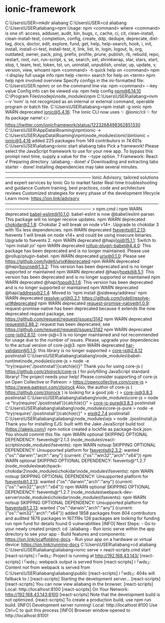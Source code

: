 # ionic-framework
C:\Users\USER>mkdir aliabang C:\Users\USER>cd aliabang C:\Users\USER\aliabang>npm Usage: npm &lt;command> where &lt;command> is one of: access, adduser, audit, bin, bugs, c, cache, ci, cit, clean-install, clean-install-test, completion, config, create, ddp, dedupe, deprecate, dist-tag, docs, doctor, edit, explore, fund, get, help, help-search, hook, i, init, install, install-ci-test, install-test, it, link, list, ln, login, logout, ls, org, outdated, owner, pack, ping, prefix, profile, prune, publish, rb, rebuild, repo, restart, root, run, run-script, s, se, search, set, shrinkwrap, star, stars, start, stop, t, team, test, token, tst, un, uninstall, unpublish, unstar, up, update, v, version, view, whoami npm &lt;command> -h quick help on &lt;command> npm -l display full usage info npm help &lt;term> search for help on &lt;term> npm help npm involved overview Specify configs in the ini-formatted file: C:\Users\USER.npmrc or on the command line via: npm &lt;command> --key value Config info can be viewed via: npm help config npm@6.14.10 C:\Program Files\nodejs\node_modules\npm C:\Users\USER\aliabang>nvm --v 'nvm' is not recognized as an internal or external command, operable program or batch file. C:\Users\USER\aliabang>npm install -g ionic npm WARN deprecated ionic@5.4.16: The Ionic CLI now uses ✨ @ionic/cli ✨ for its package name! 👉 https://twitter.com/ionicframework/status/1223268498362851330 C:\Users\USER\AppData\Roaming\npm\ionic -> C:\Users\USER\AppData\Roaming\npm\node_modules\ionic\bin\ionic + ionic@5.4.16 added 225 packages from 149 contributors in 74.601s C:\Users\USER\aliabang>ionic start aliabang tabs Pick a framework! Please select the JavaScript framework to use for your new app. To bypass this prompt next time, supply a value for the --type option. ? Framework: React √ Preparing directory .\aliabang - done! √ Downloading and extracting tabs starter - done! Installing dependencies may take several minutes. ────────────────────────────────────────────────────────────────────────────── Ionic Advisory, tailored solutions and expert services by Ionic Go to market faster Real-time troubleshooting and guidance Custom training, best practices, code and architecture reviews Customized strategies for every phase of the development lifecycle Learn more: https://ion.link/advisory ────────────────────────────────────────────────────────────────────────────── > npm.cmd i npm WARN deprecated babel-eslint@10.1.0: babel-eslint is now @babel/eslint-parser. This package will no longer receive updates. npm WARN deprecated chokidar@2.1.8: Chokidar 2 will break on node v14+. Upgrade to chokidar 3 with 15x less dependencies. npm WARN deprecated fsevents@1.2.13: fsevents 1 will break on node v14+ and could be using insecure binaries. Upgrade to fsevents 2. npm WARN deprecated @hapi/joi@15.1.1: Switch to 'npm install joi' npm WARN deprecated rollup-plugin-babel@4.4.0: This package has been deprecated and is no longer maintained. Please use @rollup/plugin-babel. npm WARN deprecated urix@0.1.0: Please see https://github.com/lydell/urix#deprecated npm WARN deprecated @hapi/bourne@1.3.2: This version has been deprecated and is no longer supported or maintained npm WARN deprecated @hapi/hoek@8.5.1: This version has been deprecated and is no longer supported or maintained npm WARN deprecated @hapi/topo@3.1.6: This version has been deprecated and is no longer supported or maintained npm WARN deprecated @hapi/address@2.1.4: Moved to 'npm install @sideway/address' npm WARN deprecated resolve-url@0.2.1: https://github.com/lydell/resolve-url#deprecated npm WARN deprecated request-promise-native@1.0.9: request-promise-native has been deprecated because it extends the now deprecated request package, see https://github.com/request/request/issues/3142 npm WARN deprecated request@2.88.2: request has been deprecated, see https://github.com/request/request/issues/3142 npm WARN deprecated core-js@2.6.12: core-js@&lt;3 is no longer maintained and not recommended for usage due to the number of issues. Please, upgrade your dependencies to the actual version of core-js@3. npm WARN deprecated har-validator@5.1.5: this library is no longer supported > core-js@2.6.12 postinstall C:\Users\USER\aliabang\aliabang\node_modules\babel-runtime\node_modules\core-js > node -e "try{require('./postinstall')}catch(e){}" Thank you for using core-js ( https://github.com/zloirock/core-js ) for polyfilling JavaScript standard library! The project needs your help! Please consider supporting of core-js on Open Collective or Patreon: > https://opencollective.com/core-js > https://www.patreon.com/zloirock Also, the author of core-js ( https://github.com/zloirock ) is looking for a good job -) > core-js@3.8.3 postinstall C:\Users\USER\aliabang\aliabang\node_modules\core-js > node -e "try{require('./postinstall')}catch(e){}" > core-js-pure@3.8.3 postinstall C:\Users\USER\aliabang\aliabang\node_modules\core-js-pure > node -e "try{require('./postinstall')}catch(e){}" > ejs@2.7.4 postinstall C:\Users\USER\aliabang\aliabang\node_modules\ejs > node ./postinstall.js Thank you for installing EJS: built with the Jake JavaScript build tool (https://jakejs.com/) npm notice created a lockfile as package-lock.json. You should commit this file. npm WARN optional SKIPPING OPTIONAL DEPENDENCY: fsevents@^2.1.3 (node_modules\react-scripts\node_modules\fsevents): npm WARN notsup SKIPPING OPTIONAL DEPENDENCY: Unsupported platform for fsevents@2.3.2: wanted {"os":"darwin","arch":"any"} (current: {"os":"win32","arch":"x64"}) npm WARN optional SKIPPING OPTIONAL DEPENDENCY: fsevents@^1.2.7 (node_modules\watchpack-chokidar2\node_modules\chokidar\node_modules\fsevents): npm WARN notsup SKIPPING OPTIONAL DEPENDENCY: Unsupported platform for fsevents@1.2.13: wanted {"os":"darwin","arch":"any"} (current: {"os":"win32","arch":"x64"}) npm WARN optional SKIPPING OPTIONAL DEPENDENCY: fsevents@^1.2.7 (node_modules\webpack-dev-server\node_modules\chokidar\node_modules\fsevents): npm WARN notsup SKIPPING OPTIONAL DEPENDENCY: Unsupported platform for fsevents@1.2.13: wanted {"os":"darwin","arch":"any"} (current: {"os":"win32","arch":"x64"}) added 1858 packages from 804 contributors and audited 1876 packages in 167.119s 126 packages are looking for funding run npm fund for details found 0 vulnerabilities [INFO] Next Steps: - Go to your newly created project: cd .\aliabang - Run ionic serve within the app directory to see your app - Build features and components: https://ion.link/scaffolding-docs - Run your app on a hardware or virtual device: https://ion.link/running-docs C:\Users\USER\aliabang>cd aliabang C:\Users\USER\aliabang\aliabang>ionic serve > react-scripts.cmd start [react-scripts] i ｢wds｣: Project is running at http://192.168.43.143/ [react-scripts] i ｢wds｣: webpack output is served from [react-scripts] i ｢wds｣: Content not from webpack is served from C:\Users\USER\aliabang\aliabang\public [react-scripts] i ｢wds｣: 404s will fallback to / [react-scripts] Starting the development server... [react-scripts] [react-scripts] You can now view aliabang in the browser. [react-scripts] Local: http://localhost:8100 [react-scripts] On Your Network: http://192.168.43.143:8100 [react-scripts] Note that the development build is not optimized. [react-scripts] To create a production build, use npm run build. [INFO] Development server running! Local: http://localhost:8100 Use Ctrl+C to quit this process [INFO] Browser window opened to http://localhost:8100!
